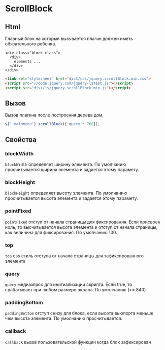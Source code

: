 # ScrollBlock

## Html

Главный блок на который вызывается плагин должен иметь обязательного ребенка.

```
<div class="block-class">
  <div>
    elements ...
  </div>
</div>
```

```html
<link rel="stylesheet" href="dist/css/jquery.scrollBlock.min.css">
<script src="//code.jquery.com/jquery-latest.js"></script>
<script src="dist/js/jquery.scrollBlock.min.js"></script>
```

## Вызов

Вызов плагина после построения дерева дом.

```javascript
$('.mainmenu').scrollBlock({'query': 768});
```
## Свойства

### blockWidth
`blockWidth` определяет ширину элемента. По умолчанию просчитывается ширина элемента и задается этому парамету.

### blockHeight
`blockHeight` определяет высоту элемента. По умолчанию просчитывается высота элемента и задается этому парамету.

### pointFixed
`pointFixed` отступ от начала страницы для фиксирования. Если присвоен ноль, то высчитывается высота элемента и отступ от начала страницы, как величина для фиксирования. По умолчанию 100.

### top
`top` css стиль отступа от начала страницы для зафиксированного элемента

### query
`query` медиазпрос для инитиализации скрипта. Если true, то срабатывает при любом размере экрана. По умолчанию (>= 840).

### paddingBottom
`paddingBottom` отступ снизу для блока, если высота вьюпорта меньше чем высота элемента. По умолчанию просчитывается.

### callback
`callback` вызов пользовательской функции когда блок зафиксирован
